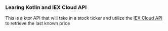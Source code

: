 ### Learing Kotlin and IEX Cloud API

This is a ktor API that will take in a stock ticker and utilize the [IEX Cloud API](https://iexcloud.io/) to retrieve the last known price
